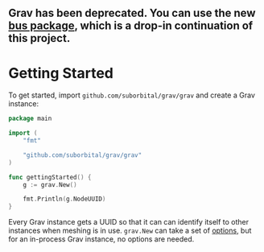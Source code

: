 ## Grav has been deprecated. You can use the new [bus package](https://github.com/suborbital/e2core/tree/main/bus), which is a drop-in continuation of this project. 

# Getting Started

To get started, import `github.com/suborbital/grav/grav` and create a Grav instance:

```go
package main

import (
	"fmt"

	"github.com/suborbital/grav/grav"
)

func gettingStarted() {
	g := grav.New()

	fmt.Println(g.NodeUUID)
}
```

Every Grav instance gets a UUID so that it can can identify itself to other instances when meshing is in use. `grav.New` can take a set of [options](./grav-instance-options.md), but for an in-process Grav instance, no options are needed.

